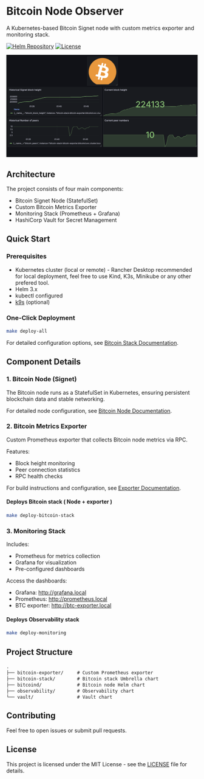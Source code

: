 # Bitcoin Node Observer

A Kubernetes-based Bitcoin Signet node with custom metrics exporter and monitoring stack.

[![Helm Repository](https://img.shields.io/badge/Helm-Repository-blue)](https://aminechakr.github.io/bitcoin-node-observer/)
[![License](https://img.shields.io/badge/License-MIT-green.svg)](LICENSE)

![Dashboard Preview](image.png)

## Architecture

The project consists of four main components:
- Bitcoin Signet Node (StatefulSet)
- Custom Bitcoin Metrics Exporter
- Monitoring Stack (Prometheus + Grafana)
- HashiCorp Vault for Secret Management

## Quick Start

### Prerequisites
- Kubernetes cluster (local or remote) - Rancher Desktop recommended for local deployment, feel free to use Kind, K3s, Minikube or any other prefered tool.
- Helm 3.x
- kubectl configured
- [k9s](https://k9scli.io/) (optional)

### One-Click Deployment

```bash
make deploy-all
```

For detailed configuration options, see [Bitcoin Stack Documentation](./bitcoin-stack/README.md).

## Component Details

### 1. Bitcoin Node (Signet)
The Bitcoin node runs as a StatefulSet in Kubernetes, ensuring persistent blockchain data and stable networking.

For detailed node configuration, see [Bitcoin Node Documentation](./bitcoind/README.md).

### 2. Bitcoin Metrics Exporter
Custom Prometheus exporter that collects Bitcoin node metrics via RPC.

Features:
- Block height monitoring
- Peer connection statistics
- RPC health checks

For build instructions and configuration, see [Exporter Documentation](./bitcoin-exporter/README.md).

#### Deploys Bitcoin stack ( Node + exporter )
```bash
make deploy-bitcoin-stack
```

### 3. Monitoring Stack
Includes:
- Prometheus for metrics collection
- Grafana for visualization
- Pre-configured dashboards

Access the dashboards:
- Grafana: http://grafana.local
- Prometheus: http://prometheus.local
- BTC exporter: http://btc-exporter.local

#### Deploys Observability stack

```bash
make deploy-monitoring
```

## Project Structure
```
.
├── bitcoin-exporter/     # Custom Prometheus exporter
├── bitcoin-stack/        # Bitcoin stack Umbrella chart
├── bitcoind/             # Bitcoin node Helm chart
├── observability/        # Observability chart
└── vault/                # Vault chart
```

## Contributing
Feel free to open issues or submit pull requests.

## License
This project is licensed under the MIT License - see the [LICENSE](LICENSE) file for details.
